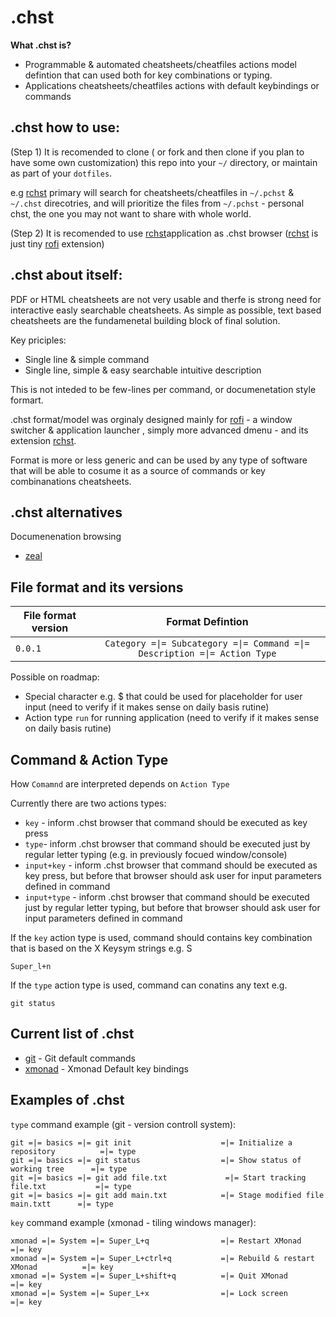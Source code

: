 .chst
======

__What .chst is?__
 * Programmable & automated cheatsheets/cheatfiles actions model defintion that can used both  for key combinations or typing.
 * Applications cheatsheets/cheatfiles actions with default keybindings or commands


.chst how to use:
-----------------
(Step 1)
It is recomended to clone ( or fork and then clone if you plan to have some own customization)  this repo into your ```~/``` directory, or maintain as part of your ```dotfiles```.

e.g
[rchst](https://github.com/hicolour/rchst) primary will search for cheatsheets/cheatfiles in ```~/.pchst``` &  ```~/.chst``` direcotries, and will prioritize the files from  ```~/.pchst``` - personal chst, the one you may not want to share with whole world.

(Step 2)
It is recomended to use [rchst](https://github.com/hicolour/rchst)application as .chst browser ([rchst](https://github.com/hicolour/rchst) is just tiny [rofi](https://github.com/DaveDavenport/rofi) extension)

.chst about itself:
-----------------

PDF or HTML cheatsheets are not very usable and therfe is strong need for interactive easly searchable cheatsheets.
As simple as possible, text based cheatsheets are the fundamenetal building block of final solution.

Key priciples:
 - Single line & simple command
 - Single line, simple & easy searchable intuitive description

This is not inteded to be few-lines per command, or documenetation style formart.

.chst format/model was orginaly designed mainly for [rofi](https://github.com/DaveDavenport/rofi) - a window switcher & application launcher  , simply more advanced dmenu -  and its extension [rchst](https://github.com/hicolour/rchst).

Format is more or less generic and can be used by any type of software that will be able to cosume it as a source of commands or key combinanations cheatsheets.

.chst alternatives
-----------------

Documenenation browsing
- [zeal](https://github.com/zealdocs/zeal)


File format and its versions
--------

| File format version              | Format Defintion                                                           |
| -------------------------------- |:-------------------------------------------------------------------------:|
| `0.0.1`                          | ```Category =\|= Subcategory =\|= Command =\|= Description =\|= Action Type```|


Possible on roadmap:
 - Special character e.g. $ that could be used for placeholder for user input (need to verify if it makes sense on daily basis rutine)
 - Action type ```run``` for running application (need to verify if it makes sense on daily basis rutine)



Command & Action Type
-----------------
How ```Comamnd``` are interpreted depends on ```Action Type```  

Currently there are two actions types:

 - ```key``` - inform .chst browser that command should be executed as key press  
 - ```type```- inform .chst browser that command should be executed just by regular letter typing (e.g. in previously focued window/console)
 - ```input+key``` - inform .chst browser that command should be executed as key press, but before that browser should ask user for input parameters defined in command
 - ```input+type``` - inform .chst browser that command should be executed just by regular letter typing, but before that browser should ask user for input parameters defined in command   


If the ```key``` action type is used, command should contains key combination that is based on the X Keysym strings e.g.
S

```
Super_l+n

```




If the ```type``` action type is used, command can conatins any text e.g.
```
git status
```






Current list of .chst
----------------------

- [git](git) -  Git default commands
- [xmonad](xmonad) - Xmonad Default key bindings



Examples of .chst
----------------------
```type``` command example (git - version controll system):

```
git =|= basics =|= git init                    =|= Initialize a repository          =|= type
git =|= basics =|= git status                  =|= Show status of working tree      =|= type
git =|= basics =|= git add file.txt             =|= Start tracking file.txt           =|= type
git =|= basics =|= git add main.txt            =|= Stage modified file main.txtt      =|= type
```

```key``` command example (xmonad - tiling windows manager):

```
xmonad =|= System =|= Super_L+q                =|= Restart XMonad                    =|= key
xmonad =|= System =|= Super_L+ctrl+q           =|= Rebuild & restart XMonad          =|= key
xmonad =|= System =|= Super_L+shift+q          =|= Quit XMonad                       =|= key
xmonad =|= System =|= Super_L+x                =|= Lock screen                       =|= key
```
